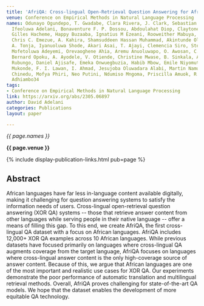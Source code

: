 ```yaml
---
title: 'AfriQA: Cross-lingual Open-Retrieval Question Answering for African Languages'
venue: Conference on Empirical Methods in Natural Language Processing
names: Odunayo Ogundepo, T. Gwadabe, Clara Rivera, J. Clark, Sebastian Ruder, David
  Ifeoluwa Adelani, Bonaventure F. P. Dossou, Abdoulahat Diop, Claytone Sikasote,
  Gilles Hacheme, Happy Buzaaba, Ignatius M Ezeani, Rooweither Mabuya, Salomey Osei,
  Chris C. Emezue, A. Kahira, Shamsuddeen Hassan Muhammad, Akintunde Oladipo, A. Owodunni,
  A. Tonja, Iyanuoluwa Shode, Akari Asai, T. Ajayi, Clemencia Siro, Steven Arthur,
  Mofetoluwa Adeyemi, Orevaoghene Ahia, Aremu Anuoluwapo, O. Awosan, C. Chukwuneke,
  Bernard Opoku, A. Ayodele, V. Otiende, Christine Mwase, B. Sinkala, Andre Niyongabo
  Rubungo, Daniel Ajisafe, Emeka Onwuegbuzia, Habib Mbow, Emile Niyomutabazi, Eunice
  Mukonde, F. I. Lawan, I. Ahmad, Jesujoba Oluwadara Alabi, Martin Namukombo, Mbonu
  Chinedu, Mofya Phiri, Neo Putini, Ndumiso Mngoma, Priscilla Amuok, R. Iro, Sonia
  Adhiambo34
tags:
- Conference on Empirical Methods in Natural Language Processing
link: https://arxiv.org/abs/2305.06897
author: David Adelani
categories: Publications
layout: paper

---
```


*{{ page.names }}*

**{{ page.venue }}**

{% include display-publication-links.html pub=page %}

## Abstract

African languages have far less in-language content available digitally, making it challenging for question answering systems to satisfy the information needs of users. Cross-lingual open-retrieval question answering (XOR QA) systems -- those that retrieve answer content from other languages while serving people in their native language -- offer a means of filling this gap. To this end, we create AfriQA, the first cross-lingual QA dataset with a focus on African languages. AfriQA includes 12,000+ XOR QA examples across 10 African languages. While previous datasets have focused primarily on languages where cross-lingual QA augments coverage from the target language, AfriQA focuses on languages where cross-lingual answer content is the only high-coverage source of answer content. Because of this, we argue that African languages are one of the most important and realistic use cases for XOR QA. Our experiments demonstrate the poor performance of automatic translation and multilingual retrieval methods. Overall, AfriQA proves challenging for state-of-the-art QA models. We hope that the dataset enables the development of more equitable QA technology.
